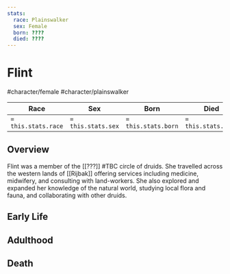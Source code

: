 ```yaml
---
stats:
  race: Plainswalker
  sex: Female
  born: ????
  died: ????
---
```


# Flint
#character/female #character/plainswalker 

Race | Sex | Born | Died
-----|-----|------|-----
`= this.stats.race` | `= this.stats.sex` | `= this.stats.born` | `= this.stats.died`

## Overview
Flint was a member of the [[???]] #TBC circle of druids. She travelled across the western lands of [[Rijbak]] offering services including medicine, midwifery, and consulting with land-workers. She also explored and expanded her knowledge of the natural world, studying local flora and fauna, and collaborating with other druids.

## Early Life

## Adulthood

## Death